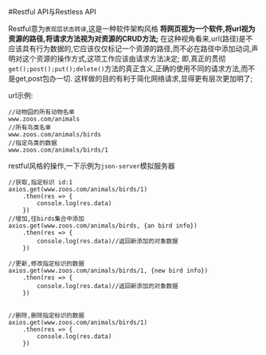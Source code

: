#Restful API与Restless API

Restful意为`表现层状态转译`,这是一种软件架构风格
**将网页视为一个软件,将url视为资源的路径,将请求方法视为对资源的CRUD方法;**
在这种视角看来,url(路径)是不应该具有行为数据的,它应该仅仅标记一个资源的路径,而不必在路径中添加动词,声明对这个资源的操作方式,这项工作应该由请求方法决定;
即,真正的贯彻`get();post();put();delete()`方法的真正含义,正确的使用不同的请求方法,而不是get,post包办一切.
这样做的目的有利于简化网络请求,显得更有层次更加明了;

url示例:

```
//动物园的所有动物名单
www.zoos.com/animals
//所有鸟类名单
www.zoos.com/animals/birds
//指定鸟类的数据
www.zoos.com/animals/birds/1
```
restful风格的操作,一下示例为`json-server`模拟服务器
```
//获取,指定标识 id:1
axios.get(www.zoos.com/animals/birds/1)
	.then(res => {
		console.log(res.data)
	})
//增加,往birds集合中添加
axios.get(www.zoos.com/animals/birds, {an bird info})
	.then(res => {
		console.log(res.data)//返回新添加的对象数据
	})

//更新,修改指定标识的数据
axios.get(www.zoos.com/animals/birds/1, {new bird info})
	.then(res => {
		console.log(res.data)//返回新添加的对象数据
	})


//删除,删除指定标识的数据
axios.get(www.zoos.com/animals/birds/1)
	.then(res => {
		console.log(res.data)
	})

```